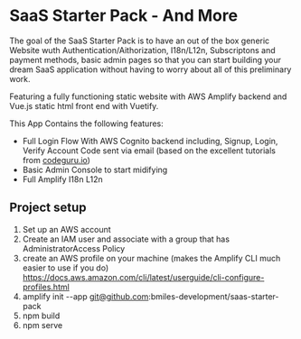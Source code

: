 # SaaS Starter Pack - And More
The goal of the SaaS Starter Pack is to have an out of the box generic Website wuth Authentication/Aithorization, I18n/L12n, Subscriptons and payment methods, basic admin pages so that you can start building your dream SaaS application without having to worry about all of this preliminary work.

Featuring a fully functioning static website with AWS Amplify backend and Vue.js static html front end with Vuetify.

This App Contains the following features:
* Full Login Flow With AWS Cognito backend including, Signup, Login, Verify Account Code sent via email (based on the excellent tutorials from [codeguru.io](https://www.youtube.com/watch?v=HgpVgFdBS2E&list=PLAl8os33KyOVD4asd0Sf7BcuE41fu7i6c))
* Basic Admin Console to start midifying
* Full Amplify I18n L12n

## Project setup

1. Set up an AWS account
2. Create an IAM user and associate with a group that has AdministratorAccess Policy
3. create an AWS profile on your machine (makes the Amplify CLI much easier to use if you do) https://docs.aws.amazon.com/cli/latest/userguide/cli-configure-profiles.html
4. amplify init --app git@github.com:bmiles-development/saas-starter-pack
5. npm build
6. npm serve

